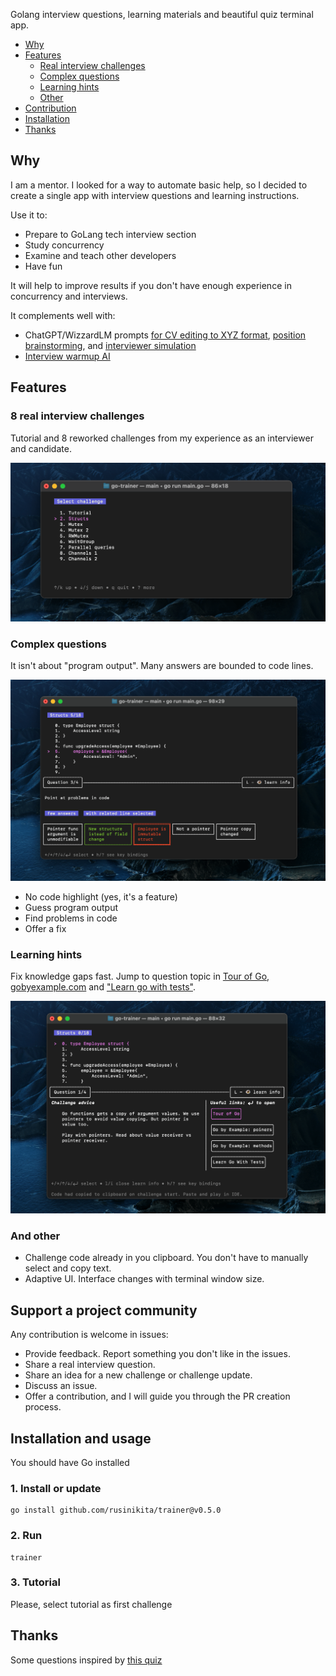 Golang interview questions, learning materials and beautiful quiz terminal app.

* [Why](#why)
* [Features](#features)
  * [Real interview challenges](#8-real-interview-challenges)
  * [Complex questions](#complex-questions)
  * [Learning hints](#learning-hints)
  * [Other](#and-other)
* [Contribution](#support-a-project-community)
* [Installation](#installation-and-usage)
* [Thanks](#thanks)

## Why

I am a mentor. I looked for a way to automate basic help, so I decided to create a single app with interview questions and learning instructions.

Use it to:
- Prepare to GoLang tech interview section
- Study concurrency
- Examine and teach other developers
- Have fun

It will help to improve results if you don't have enough experience in concurrency and interviews.

It complements well with:
- ChatGPT/WizzardLM prompts [for CV editing to XYZ format](https://github.com/f/awesome-chatgpt-prompts#act-as-a-recruiter), [position brainstorming](https://github.com/f/awesome-chatgpt-prompts#act-as-a-talent-coach),
and [interviewer simulation](https://github.com/f/awesome-chatgpt-prompts#act-as-position-interviewer)
- [Interview warmup AI](https://grow.google/certificates/interview-warmup/)

## Features

### 8 real interview challenges

Tutorial and 8 reworked challenges from my experience as an interviewer and candidate.

![](images/list.png)

### Complex questions

It isn't about "program output". Many answers are bounded to code lines.

![](images/play.png)

- No code highlight (yes, it's a feature)
- Guess program output
- Find problems in code
- Offer a fix

### Learning hints

Fix knowledge gaps fast. Jump to question topic in [Tour of Go](https://go.dev/tour), [gobyexample.com](https://gobyexample.com/) and ["Learn go with tests"](https://quii.gitbook.io/learn-go-with-tests/).

![](images/learn.png)

### And other

- Challenge code already in you clipboard. You don't have to manually select and copy text.
- Adaptive UI. Interface changes with terminal window size.

## Support a project community

Any contribution is welcome in issues:
- Provide feedback. Report something you don't like in the issues.
- Share a real interview question.
- Share an idea for a new challenge or challenge update.
- Discuss an issue.
- Offer a contribution, and I will guide you through the PR creation process.

## Installation and usage

You should have Go installed

### 1. Install or update

```
go install github.com/rusinikita/trainer@v0.5.0
```

### 2. Run

```
trainer
```

### 3. Tutorial

Please, select tutorial as first challenge

## Thanks

Some questions inspired by [this quiz](https://github.com/smallnest/go-concurrent-quiz)
